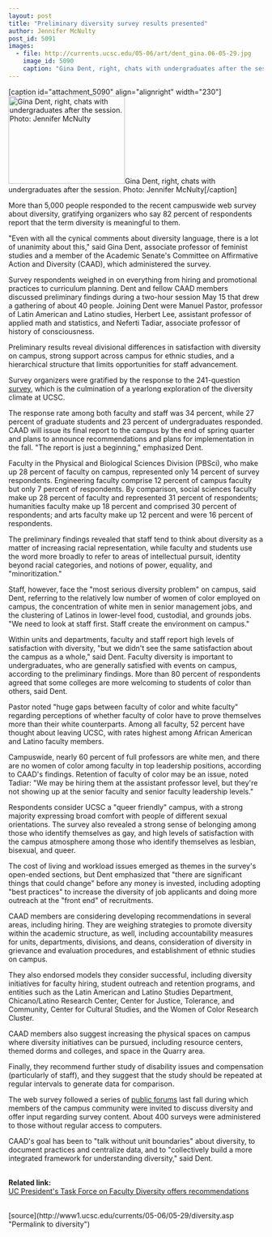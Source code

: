 ```yaml
---
layout: post
title: "Preliminary diversity survey results presented"
author: Jennifer McNulty 
post_id: 5091
images:
  - file: http://currents.ucsc.edu/05-06/art/dent_gina.06-05-29.jpg
    image_id: 5090
    caption: "Gina Dent, right, chats with undergraduates after the session. Photo: Jennifer McNulty"
---
```


[caption id="attachment_5090" align="alignright" width="230"]<a href="http://localhost/mysite/wp-content/uploads/2006/05/dent_gina.06-05-29.jpg"><img class="size-full wp-image-5090" src="http://localhost/mysite/wp-content/uploads/2006/05/dent_gina.06-05-29.jpg" alt="Gina Dent, right, chats with undergraduates after the session. Photo: Jennifer McNulty" width="230" height="173" /></a>Gina Dent, right, chats with undergraduates after the session. Photo: Jennifer McNulty[/caption]
<a name="content" id="content"></a>
<p>
  More than 5,000 people responded to the recent campuswide web survey about diversity, gratifying organizers who say 82 percent of respondents report that the term diversity is meaningful to them.
</p>
<p>
  "Even with all the cynical comments about diversity language, there is a lot of unanimity about this," said Gina Dent, associate professor of feminist studies and a member of the Academic Senate's Committee on Affirmative Action and Diversity (CAAD), which administered the survey.
</p>
<p>
  Survey respondents weighed in on everything from hiring and promotional practices to curriculum planning. Dent and fellow CAAD members discussed preliminary findings during a two-hour session May 15 that drew a gathering of about 40 people. Joining Dent were Manuel Pastor, professor of Latin American and Latino studies, Herbert Lee, assistant professor of applied math and statistics, and Neferti Tadiar, associate professor of history of consciousness.
</p>
<p>
  Preliminary results reveal divisional differences in satisfaction with diversity on campus, strong support across campus for ethnic studies, and a hierarchical structure that limits opportunities for staff advancement.
</p>
<p>
  Survey organizers were gratified by the response to the 241-question <a href="http://currents.ucsc.edu/05-06/01-30/diversity.asp">survey</a>, which is the culmination of a yearlong exploration of the diversity climate at UCSC.
</p>
<p>
  The response rate among both faculty and staff was 34 percent, while 27 percent of graduate students and 23 percent of undergraduates responded. CAAD will issue its final report to the campus by the end of spring quarter and plans to announce recommendations and plans for implementation in the fall. "The report is just a beginning," emphasized Dent.
</p>
<p>
  Faculty in the Physical and Biological Sciences Division (PBSci), who make up 28 percent of faculty on campus, represented only 14 percent of survey respondents. Engineering faculty comprise 12 percent of campus faculty but only 7 percent of respondents. By comparison, social sciences faculty make up 28 percent of faculty and represented 31 percent of respondents; humanities faculty make up 18 percent and comprised 30 percent of respondents; and arts faculty make up 12 percent and were 16 percent of respondents.
</p>
<p>
  The preliminary findings revealed that staff tend to think about diversity as a matter of increasing racial representation, while faculty and students use the word more broadly to refer to areas of intellectual pursuit, identity beyond racial categories, and notions of power, equality, and "minoritization."
</p>
<p>
  Staff, however, face the "most serious diversity problem" on campus, said Dent, referring to the relatively low number of women of color employed on campus, the concentration of white men in senior management jobs, and the clustering of Latinos in lower-level food, custodial, and grounds jobs. "We need to look at staff first. Staff create the environment on campus."
</p>
<p>
  Within units and departments, faculty and staff report high levels of satisfaction with diversity, "but we didn't see the same satisfaction about the campus as a whole," said Dent. Faculty diversity is important to undergraduates, who are generally satisfied with events on campus, according to the preliminary findings. More than 80 percent of respondents agreed that some colleges are more welcoming to students of color than others, said Dent.
</p>
<p>
  Pastor noted "huge gaps between faculty of color and white faculty" regarding perceptions of whether faculty of color have to prove themselves more than their white counterparts. Among all faculty, 52 percent have thought about leaving UCSC, with rates highest among African American and Latino faculty members.
</p>
<p>
  Campuswide, nearly 60 percent of full professors are white men, and there are no women of color among faculty in top leadership positions, according to CAAD's findings. Retention of faculty of color may be an issue, noted Tadiar: "We may be hiring them at the assistant professor level, but they're not showing up at the senior faculty and senior faculty leadership levels."
</p>
<p>
  Respondents consider UCSC a "queer friendly" campus, with a strong majority expressing broad comfort with people of different sexual orientations. The survey also revealed a strong sense of belonging among those who identify themselves as gay, and high levels of satisfaction with the campus atmosphere among those who identify themselves as lesbian, bisexual, and queer.
</p>
<p>
  The cost of living and workload issues emerged as themes in the survey's open-ended sections, but Dent emphasized that "there are significant things that could change" before any money is invested, including adopting "best practices" to increase the diversity of job applicants and doing more outreach at the "front end" of recruitments.
</p>
<p>
  CAAD members are considering developing recommendations in several areas, including hiring. They are weighing strategies to promote diversity within the academic structure, as well, including accountability measures for units, departments, divisions, and deans, consideration of diversity in grievance and evaluation procedures, and establishment of ethnic studies on campus.
</p>
<p>
  They also endorsed models they consider successful, including diversity initiatives for faculty hiring, student outreach and retention programs, and entities such as the Latin American and Latino Studies Department, Chicano/Latino Research Center, Center for Justice, Tolerance, and Community, Center for Cultural Studies, and the Women of Color Research Cluster.
</p>
<p>
  CAAD members also suggest increasing the physical spaces on campus where diversity initiatives can be pursued, including resource centers, themed dorms and colleges, and space in the Quarry area.
</p>
<p>
  Finally, they recommend further study of disability issues and compensation (particularly of staff), and they suggest that the study should be repeated at regular intervals to generate data for comparison.
</p>
<p>
  The web survey followed a series of <a href="http://currents.ucsc.edu/05-06/11-28/diversity.asp">public forums</a> last fall during which members of the campus community were invited to discuss diversity and offer input regarding survey content. About 400 surveys were administered to those without regular access to computers.
</p>
<p>
  CAAD's goal has been to "talk without unit boundaries" about diversity, to document practices and centralize data, and to "collectively build a more integrated framework for understanding diversity," said Dent.
</p>
<p>
  <br>
  <strong>Related link:</strong> <a href="http://www.universityofcalifornia.edu/news/2006/may23.html"><br>
  UC President's Task Force on Faculty Diversity offers recommendations</a><br>
  <br>
</p>
[source](http://www1.ucsc.edu/currents/05-06/05-29/diversity.asp "Permalink to diversity")
